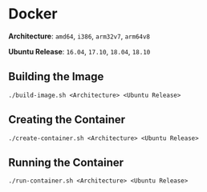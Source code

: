 # Docker

**Architecture**: `amd64`, `i386`, `arm32v7`, `arm64v8`

**Ubuntu Release**: `16.04`, `17.10`, `18.04`, `18.10`

## Building the Image

```
./build-image.sh <Architecture> <Ubuntu Release>
```

## Creating the Container

```
./create-container.sh <Architecture> <Ubuntu Release>
```

## Running the Container

```
./run-container.sh <Architecture> <Ubuntu Release>
```
